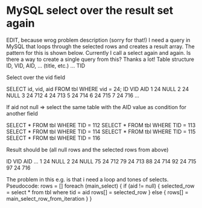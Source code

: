 
# MySQL select over the result set again

EDIT, because wrog problem description (sorry for that!)
I need a query in MySQL that loops through the selected rows and creates a result array. The pattern for this is shown below.
Currently I call a select again and again. Is there a way to create a single query from this? Thanks a lot!
Table structure
ID, VID, AID, ... (title, etc.) ... TID

Select over the vid field

SELECT id, vid, aid FROM tbl WHERE vid = 24;
ID  VID AID
1   24  NULL
2   24  NULL
3   24  712
4   24  713
5   24  714
6   24  715
7   24  716
...


If aid not null => select the same table with the AID value as condition for another field

SELECT * FROM tbl WHERE TID = 112
SELECT * FROM tbl WHERE TID = 113 
SELECT * FROM tbl WHERE TID = 114 
SELECT * FROM tbl WHERE TID = 115 
SELECT * FROM tbl WHERE TID = 116


Result should be (all null rows and the selected rows from above)

ID  VID AID   ...
1   24  NULL
2   24  NULL
75  24  712
79  24  713
88  24  714
92  24  715
97  24  716

The problem in this e.g. is that i need a loop and tones of selects. Pseudocode:
rows = [] 
foreach (main_select)
{
    if (aid != null)
    {
        selected_row = select * from tbl where tid = aid
        rows[] = selected_row
    }
    else
    {
        rows[] = main_select_row_from_iteration
    }
}


        